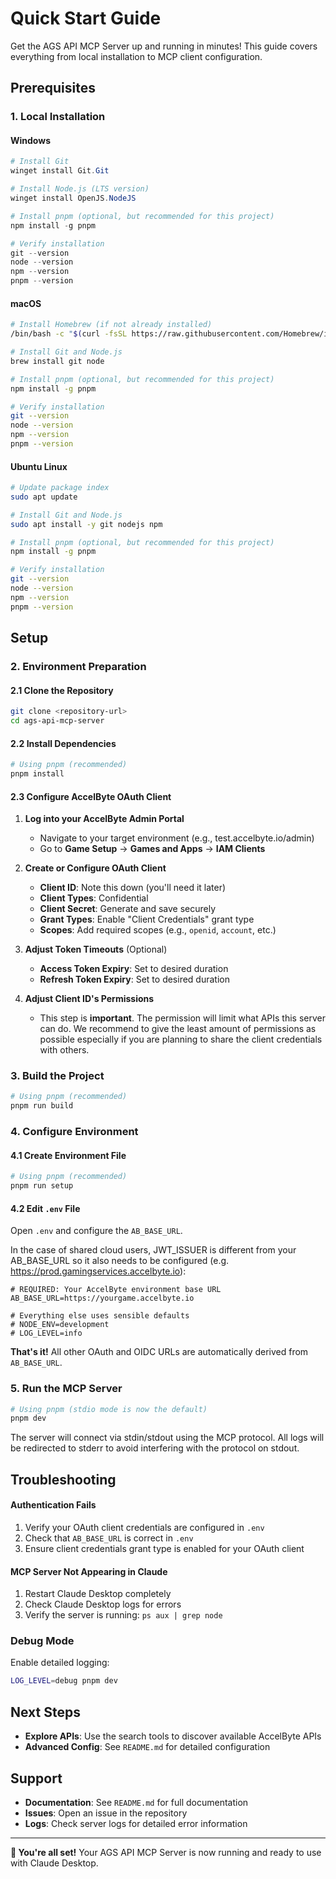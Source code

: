 # Quick Start Guide

Get the AGS API MCP Server up and running in minutes! This guide covers everything from local installation to MCP client configuration.

## Prerequisites

### 1. Local Installation

#### Windows
```powershell
# Install Git
winget install Git.Git

# Install Node.js (LTS version)
winget install OpenJS.NodeJS

# Install pnpm (optional, but recommended for this project)
npm install -g pnpm

# Verify installation
git --version
node --version
npm --version
pnpm --version
```

#### macOS
```bash
# Install Homebrew (if not already installed)
/bin/bash -c "$(curl -fsSL https://raw.githubusercontent.com/Homebrew/install/HEAD/install.sh)"

# Install Git and Node.js
brew install git node

# Install pnpm (optional, but recommended for this project)
npm install -g pnpm

# Verify installation
git --version
node --version
npm --version
pnpm --version
```

#### Ubuntu Linux
```bash
# Update package index
sudo apt update

# Install Git and Node.js
sudo apt install -y git nodejs npm

# Install pnpm (optional, but recommended for this project)
npm install -g pnpm

# Verify installation
git --version
node --version
npm --version
pnpm --version
```

## Setup

### 2. Environment Preparation

#### 2.1 Clone the Repository
```bash
git clone <repository-url>
cd ags-api-mcp-server
```

#### 2.2 Install Dependencies
```bash
# Using pnpm (recommended)
pnpm install
```

#### 2.3 Configure AccelByte OAuth Client

1. **Log into your AccelByte Admin Portal**
   - Navigate to your target environment (e.g., test.accelbyte.io/admin)
   - Go to **Game Setup** → **Games and Apps** → **IAM Clients**

2. **Create or Configure OAuth Client**
   - **Client ID**: Note this down (you'll need it later)
   - **Client Types**: Confidential
   - **Client Secret**: Generate and save securely
   - **Grant Types**: Enable "Client Credentials" grant type
   - **Scopes**: Add required scopes (e.g., `openid`, `account`, etc.)

3. **Adjust Token Timeouts** (Optional)
   - **Access Token Expiry**: Set to desired duration
   - **Refresh Token Expiry**: Set to desired duration

4. **Adjust Client ID's Permissions**
   - This step is **important**.  The permission will limit what APIs this server can do.  We recommend to give the least amount of permissions as possible especially if you are planning to share the client credentials with others.



### 3. Build the Project
```bash
# Using pnpm (recommended)
pnpm run build
```

### 4. Configure Environment

#### 4.1 Create Environment File
```bash
# Using pnpm (recommended)
pnpm run setup
```

#### 4.2 Edit `.env` File
Open `.env` and configure the `AB_BASE_URL`.  

In the case of shared cloud users, JWT_ISSUER is different from your AB_BASE_URL so it also needs to be configured (e.g. https://prod.gamingservices.accelbyte.io):

```env
# REQUIRED: Your AccelByte environment base URL
AB_BASE_URL=https://yourgame.accelbyte.io

# Everything else uses sensible defaults
# NODE_ENV=development
# LOG_LEVEL=info
```

**That's it!** All other OAuth and OIDC URLs are automatically derived from `AB_BASE_URL`.

### 5. Run the MCP Server
```bash
# Using pnpm (stdio mode is now the default)
pnpm dev
```

The server will connect via stdin/stdout using the MCP protocol. All logs will be redirected to stderr to avoid interfering with the protocol on stdout.

## Troubleshooting

#### Authentication Fails
1. Verify your OAuth client credentials are configured in `.env`
2. Check that `AB_BASE_URL` is correct in `.env`
3. Ensure client credentials grant type is enabled for your OAuth client

#### MCP Server Not Appearing in Claude
1. Restart Claude Desktop completely
2. Check Claude Desktop logs for errors
3. Verify the server is running: `ps aux | grep node`

### Debug Mode
Enable detailed logging:
```bash
LOG_LEVEL=debug pnpm dev
```

## Next Steps

- **Explore APIs**: Use the search tools to discover available AccelByte APIs
- **Advanced Config**: See `README.md` for detailed configuration

## Support

- **Documentation**: See `README.md` for full documentation
- **Issues**: Open an issue in the repository
- **Logs**: Check server logs for detailed error information

---

**🎉 You're all set!** Your AGS API MCP Server is now running and ready to use with Claude Desktop.
